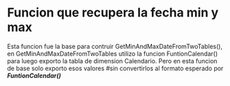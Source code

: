 # Funcion que recupera la fecha min y max
Esta funcion fue la base para contruir GetMinAndMaxDateFromTwoTables(), en GetMinAndMaxDateFromTwoTables utilizo la funcion FuntionCalendar() para luego exporto la tabla de dimension Calendario.
Pero en esta funcion de base solo exporto esos valores #sin convertirlos al formato esperado por ***FuntionCalendar()***
